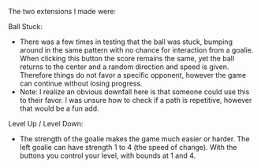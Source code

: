The two extensions I made were:

Ball Stuck:
- There was a few times in testing that the ball was stuck, 
bumping around in the same pattern with no chance for interaction from a goalie. 
When clicking this button the score remains the same, yet the ball returns to the center
and a random direction and speed is given. Therefore things do not favor a specific opponent, 
however the game can continue without losing progress.
- Note: I realize an obvious downfall here is that someone could use this to their favor. I was 
unsure how to check if a path is repetitive, however that would be a fun add. 

Level Up / Level Down:
- The strength of the goalie makes the game much easier or harder. The left goalie can have strength
1 to 4 (the speed of change). With the buttons you control your level, with bounds at 1 and 4.
